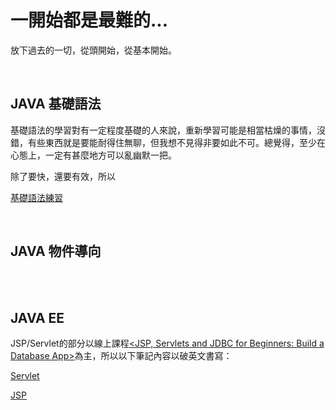 # 一開始都是最難的...
放下過去的一切，從頭開始，從基本開始。

<br>

## JAVA 基礎語法
基礎語法的學習對有一定程度基礎的人來說，重新學習可能是相當枯燥的事情，沒錯，有些東西就是要能耐得住無聊，但我想不見得非要如此不可。總覺得，至少在心態上，一定有甚麼地方可以亂幽默一把。

除了要快，還要有效，所以

<a href="https://github.com/balladeop52no4/JAVA_OPs/issues/5#issue-650619387">基礎語法練習</a>

<br>

## JAVA 物件導向
<br>
<br>

## JAVA EE
JSP/Servlet的部分以線上課程<a href="https://www.udemy.com/course/jsp-tutorial/"><JSP, Servlets and JDBC for Beginners: Build a Database App></a>為主，所以以下筆記內容以破英文書寫：
  
<a href="#">Servlet</a>

<a href="#">JSP</a>
